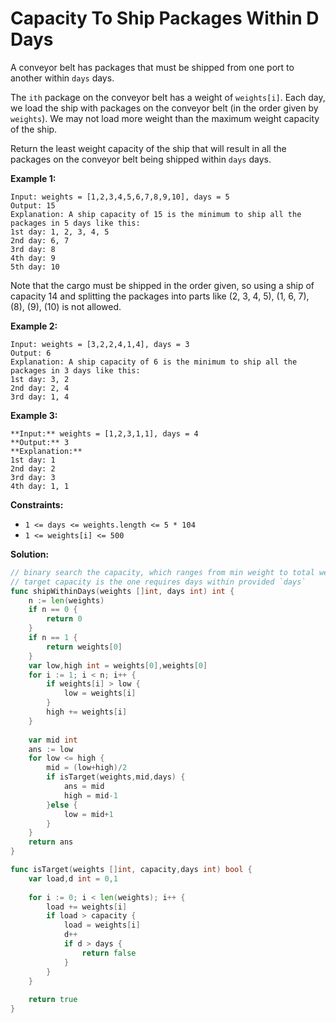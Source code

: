# Capacity To Ship Packages Within D Days

A conveyor belt has packages that must be shipped from one port to another within  `days`  days.

The  `ith`  package on the conveyor belt has a weight of  `weights[i]`. Each day, we load the ship with packages on the conveyor belt (in the order given by  `weights`). We may not load more weight than the maximum weight capacity of the ship.

Return the least weight capacity of the ship that will result in all the packages on the conveyor belt being shipped within  `days`  days.

**Example 1:**

	Input: weights = [1,2,3,4,5,6,7,8,9,10], days = 5
	Output: 15
	Explanation: A ship capacity of 15 is the minimum to ship all the packages in 5 days like this:
	1st day: 1, 2, 3, 4, 5
	2nd day: 6, 7
	3rd day: 8
	4th day: 9
	5th day: 10

Note that the cargo must be shipped in the order given, so using a ship of capacity 14 and splitting the packages into parts like (2, 3, 4, 5), (1, 6, 7), (8), (9), (10) is not allowed.

**Example 2:**

	Input: weights = [3,2,2,4,1,4], days = 3
	Output: 6
	Explanation: A ship capacity of 6 is the minimum to ship all the packages in 3 days like this:
	1st day: 3, 2
	2nd day: 2, 4
	3rd day: 1, 4

**Example 3:**

	**Input:** weights = [1,2,3,1,1], days = 4
	**Output:** 3
	**Explanation:**
	1st day: 1
	2nd day: 2
	3rd day: 3
	4th day: 1, 1

**Constraints:**

-   `1 <= days <= weights.length <= 5 * 104`
-   `1 <= weights[i] <= 500`

**Solution:**

```go
// binary search the capacity, which ranges from min weight to total weights
// target capacity is the one requires days within provided `days`
func shipWithinDays(weights []int, days int) int {
    n := len(weights) 
    if n == 0 {
        return 0
    }
    if n == 1 {
        return weights[0]
    }
    var low,high int = weights[0],weights[0]
    for i := 1; i < n; i++ {
        if weights[i] > low {
            low = weights[i]
        }
        high += weights[i]
    }
    
    var mid int
    ans := low
    for low <= high {
        mid = (low+high)/2
        if isTarget(weights,mid,days) {
            ans = mid
            high = mid-1
        }else {
            low = mid+1
        }
    }
    return ans
}

func isTarget(weights []int, capacity,days int) bool {
    var load,d int = 0,1
    
    for i := 0; i < len(weights); i++ {
        load += weights[i]
        if load > capacity {
            load = weights[i]
            d++
            if d > days {
                return false
            }
        }
    }
    
    return true
}
```